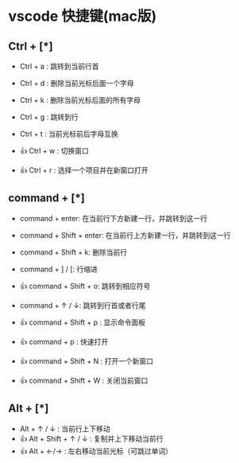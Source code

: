 # vscode 快捷键(mac版)

## Ctrl + [*]

- Ctrl + a : 跳转到当前行首
- Ctrl + d : 删除当前光标后面一个字母
- Ctrl + k : 删除当前光标后面的所有字母
- Ctrl + g : 跳转到行
- Ctrl + t : 当前光标前后字母互换

- 👍 Ctrl + w : 切换窗口
- 👍 Ctrl + r : 选择一个项目并在新窗口打开

## command + [*]

- command + enter: 在当前行下方新建一行，并跳转到这一行
- command + Shift + enter: 在当前行上方新建一行，并跳转到这一行
- command + Shift + k: 删除当前行
- command + ] / [: 行缩进
- 👍 command + Shift + o: 跳转到相应符号
- command + ↑ / ↓: 跳转到行首或者行尾

- 👍 command + Shift + p : 显示命令面板
- 👍 command + p : 快速打开
- 👍 command + Shift + N : 打开一个新窗口
- 👍 command + Shift + W : 关闭当前窗口

## Alt + [*]

- Alt + ↑ / ↓ : 当前行上下移动
- 👍 Alt + Shift + ↑ / ↓ : 复制并上下移动当前行
- 👍 Alt + ←/→ : 左右移动当前光标（可跳过单词）

